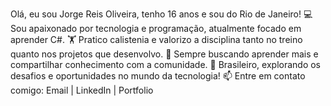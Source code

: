 Olá, eu sou Jorge Reis Oliveira, tenho 16 anos e sou do Rio de Janeiro!
💻 Sou apaixonado por tecnologia e programação, atualmente focado em aprender C#.
🏋️ Pratico calistenia e valorizo a disciplina tanto no treino quanto nos projetos que desenvolvo.
🌱 Sempre buscando aprender mais e compartilhar conhecimento com a comunidade.
📍 Brasileiro, explorando os desafios e oportunidades no mundo da tecnologia!
📫 Entre em contato comigo:
Email | LinkedIn | Portfolio
